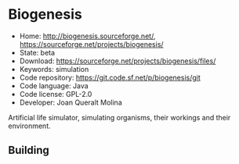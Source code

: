 # Biogenesis

- Home: http://biogenesis.sourceforge.net/, https://sourceforge.net/projects/biogenesis/
- State: beta
- Download: https://sourceforge.net/projects/biogenesis/files/
- Keywords: simulation
- Code repository: https://git.code.sf.net/p/biogenesis/git
- Code language: Java
- Code license: GPL-2.0
- Developer: Joan Queralt Molina

Artificial life simulator, simulating organisms, their workings and their environment.

## Building

